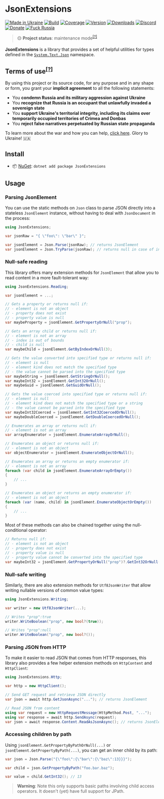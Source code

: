 # JsonExtensions

[![Made in Ukraine](https://img.shields.io/badge/made_in-ukraine-ffd700.svg?labelColor=0057b7)](https://tyrrrz.me/ukraine)
[![Build](https://img.shields.io/github/actions/workflow/status/Tyrrrz/JsonExtensions/main.yml?branch=master)](https://github.com/Tyrrrz/JsonExtensions/actions)
[![Coverage](https://img.shields.io/codecov/c/github/Tyrrrz/JsonExtensions/master)](https://codecov.io/gh/Tyrrrz/JsonExtensions)
[![Version](https://img.shields.io/nuget/v/JsonExtensions.svg)](https://nuget.org/packages/JsonExtensions)
[![Downloads](https://img.shields.io/nuget/dt/JsonExtensions.svg)](https://nuget.org/packages/JsonExtensions)
[![Discord](https://img.shields.io/discord/869237470565392384?label=discord)](https://discord.gg/2SUWKFnHSm)
[![Donate](https://img.shields.io/badge/donate-$$$-8a2be2.svg)](https://tyrrrz.me/donate)
[![Fuck Russia](https://img.shields.io/badge/fuck-russia-e4181c.svg?labelColor=000000)](https://twitter.com/tyrrrz/status/1495972128977571848)

> 🟡 **Project status**: maintenance mode<sup>[[?]](https://github.com/Tyrrrz/.github/blob/master/docs/project-status.md)</sup>

**JsonExtensions** is a library that provides a set of helpful utilities for types defined in the [`System.Text.Json`](https://docs.microsoft.com/en-us/dotnet/api/system.text.json) namespace.

## Terms of use<sup>[[?]](https://github.com/Tyrrrz/.github/blob/master/docs/why-so-political.md)</sup>

By using this project or its source code, for any purpose and in any shape or form, you grant your **implicit agreement** to all the following statements:

- You **condemn Russia and its military aggression against Ukraine**
- You **recognize that Russia is an occupant that unlawfully invaded a sovereign state**
- You **support Ukraine's territorial integrity, including its claims over temporarily occupied territories of Crimea and Donbas**
- You **reject false narratives perpetuated by Russian state propaganda**

To learn more about the war and how you can help, [click here](https://tyrrrz.me). Glory to Ukraine! 🇺🇦

## Install

- 📦 [NuGet](https://nuget.org/packages/JsonExtensions): `dotnet add package JsonExtensions`

## Usage

### Parsing JsonElement

You can use the static methods on `Json` class to parse JSON directly into a stateless `JsonElement` instance, without having to deal with `JsonDocument` in the process:

```csharp
using JsonExtensions;

var jsonRaw = "{ \"foo\": \"bar\" }";

var jsonElement = Json.Parse(jsonRaw); // returns JsonElement
var jsonElement = Json.TryParse(jsonRaw); // returns null in case of invalid JSON
```

### Null-safe reading

This library offers many extension methods for `JsonElement` that allow you to read content in a more fault-tolerant way:

```csharp
using JsonExtensions.Reading;

var jsonElement = ...;

// Gets a property or returns null if:
// - element is not an object
// - property does not exist
// - property value is null
var maybeProperty = jsonElement.GetPropertyOrNull("prop");

// Gets an array child or returns null if:
// - element is not an array
// - index is out of bounds
// - child is null
var maybeChild = jsonElement.GetByIndexOrNull(3);

// Gets the value converted into specified type or returns null if:
// - element is null
// - element kind does not match the specified type
// - the value cannot be parsed into the specified type
var maybeString = jsonElement.GetStringOrNull();
var maybeInt32 = jsonElement.GetInt32OrNull();
var maybeGuid = jsonElement.GetGuidOrNull();

// Gets the value coerced into specified type or returns null if:
// - element is null
// - element kind does not match the specified type or a string
// - the value cannot be parsed into the specified type
var maybeInt32Coerced = jsonElement.GetInt32CoercedOrNull();
var maybeDoubleCoerced = jsonElement.GetDoubleCoercedOrNull();

// Enumerates an array or returns null if:
// - element is not an array
var arrayEnumerator = jsonElement.EnumerateArrayOrNull();

// Enumerates an object or returns null if:
// - element is not an object
var objectEnumerator = jsonElement.EnumerateObjectOrNull();

// Enumerates an array or returns an empty enumerator if:
// - element is not an array
foreach (var child in jsonElement.EnumerateArrayOrEmpty())
{
    // ...
}

// Enumerates an object or returns an empty enumerator if:
// - element is not an object
foreach (var (name, child) in jsonElement.EnumerateObjectOrEmpty())
{
    // ...
}
```

Most of these methods can also be chained together using the null-conditional operator:

```csharp
// Returns null if:
// - element is not an object
// - property does not exist
// - property value is null
// - property value cannot be converted into the specified type
var maybeInt32 = jsonElement.GetPropertyOrNull("prop")?.GetInt32OrNull();
```

### Null-safe writing

Similarly, there are also extension methods for `Utf8JsonWriter` that allow writing nullable versions of common value types:

```csharp
using JsonExtensions.Writing;

var writer = new Utf8JsonWriter(...);

// Writes "prop":true
writer.WriteBoolean("prop", new bool?(true));

// Writes "prop":null
writer.WriteBoolean("prop", new bool?());
```

### Parsing JSON from HTTP

To make it easier to read JSON that comes from HTTP responses, this library also provides a few helper extension methods on `HttpContent` and `HttpClient`:

```csharp
using JsonExtensions.Http;

var http = new HttpClient();

// Send GET request and retrieve JSON directly
var json = await http.GetJsonAsync("..."); // returns JsonElement

// Read JSON from content
using var request = new HttpRequestMessage(HttpMethod.Post, "...");
using var response = await http.SendAsync(request);
var json = await response.Content.ReadAsJsonAsync(); // returns JsonElement
```

### Accessing children by path

Using `jsonElement.GetPropertyByPathOrNull(...)` or `jsonElement.GetPropertyByPath(...)`, you can get an inner child by its path:

```csharp
var json = Json.Parse("{\"foo\":{\"bar\":{\"baz\":13}}}");

var child = json.GetPropertyByPath("foo.bar.baz");

var value = child.GetInt32(); // 13
```

> **Warning**:
> Note this only supports basic paths involving child access operators.
> It doesn't (yet) have full support for JPath.